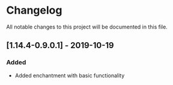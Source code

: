 # Changelog
All notable changes to this project will be documented in this file.

## [1.14.4-0.9.0.1] - 2019-10-19
### Added
 - Added enchantment with basic functionality
